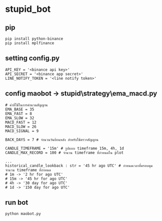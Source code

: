 # stupid_bot

## pip

    pip install python-binance
    pip install mplfinance


## setting config.py

    API_KEY = '<binance api key>'
    API_SECRET = '<binance app secret>'
    LINE_NOTIFY_TOKEN = '<line notify token>'

## config maobot -> stupid\strategy\ema_macd.py

    # ค่าที่ใช้ในการคำนวนสัญญาน
    EMA_BASE = 35
    EMA_FAST = 8
    EMA_SLOW = 32
    MACD_FAST = 12
    MACD_SLOW = 26
    MACD_SIGNAL = 9

    BACK_DAYS = 7 # จำนวนวันย้อนหลัง สำหรับใช้ตรวจสัญญาน

    CANDLE_TIMEFRAME = '15m' # รูปแบบ timeframe 15m, 4h, 1d
    CANDLE_MAX_RECORD = 100 # จำนวน timeframe ที่กำหนดใน plot

    ...
    historical_candle_lookback : str = '45 hr ago UTC' # กำหนดเวลาที่ครอบคุมจำนวน timeframe ที่กำหนด
    # 1m -> '2 hr for ago UTC'
    # 15m -> '45 hr for ago UTC'
    # 4h -> '30 day for ago UTC'
    # 1d -> '150 day for ago UTC'

## run bot

    python maobot.py
